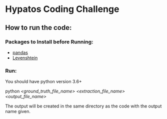 # Hypatos Coding Challenge

## How to run the code:

### Packages to Install before Running:

- [pandas](https://pandas.pydata.org)
- [Levenshtein](https://pypi.org/project/python-Levenshtein/)

### Run:

You should have python version 3.6+

python *\<ground_truth_file_name\>* *\<extraction_file_name\>* *\<output_file_name\>*

The output will be created in the same directory as the code with the output name given. 